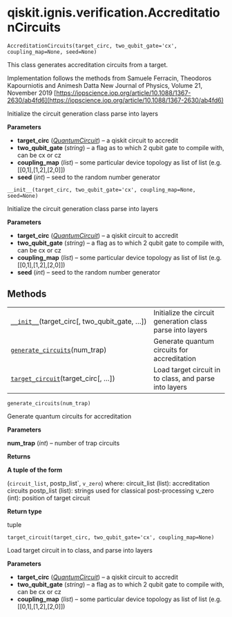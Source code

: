 <span id="qiskit-ignis-verification-accreditationcircuits" />

# qiskit.ignis.verification.AccreditationCircuits

<span id="undefined" />

`AccreditationCircuits(target_circ, two_qubit_gate='cx', coupling_map=None, seed=None)`

This class generates accreditation circuits from a target.

Implementation follows the methods from Samuele Ferracin, Theodoros Kapourniotis and Animesh Datta New Journal of Physics, Volume 21, November 2019 [https://iopscience.iop.org/article/10.1088/1367-2630/ab4fd6](https://iopscience.iop.org/article/10.1088/1367-2630/ab4fd6)

Initialize the circuit generation class parse into layers

**Parameters**

*   **target\_circ** ([*QuantumCircuit*](qiskit.circuit.QuantumCircuit#qiskit.circuit.QuantumCircuit "qiskit.circuit.QuantumCircuit")) – a qiskit circuit to accredit
*   **two\_qubit\_gate** (*string*) – a flag as to which 2 qubit gate to compile with, can be cx or cz
*   **coupling\_map** (*list*) – some particular device topology as list of list (e.g. \[\[0,1],\[1,2],\[2,0]])
*   **seed** (*int*) – seed to the random number generator

<span id="undefined" />

`__init__(target_circ, two_qubit_gate='cx', coupling_map=None, seed=None)`

Initialize the circuit generation class parse into layers

**Parameters**

*   **target\_circ** ([*QuantumCircuit*](qiskit.circuit.QuantumCircuit#qiskit.circuit.QuantumCircuit "qiskit.circuit.QuantumCircuit")) – a qiskit circuit to accredit
*   **two\_qubit\_gate** (*string*) – a flag as to which 2 qubit gate to compile with, can be cx or cz
*   **coupling\_map** (*list*) – some particular device topology as list of list (e.g. \[\[0,1],\[1,2],\[2,0]])
*   **seed** (*int*) – seed to the random number generator

## Methods

|                                                                                                                                                                          |                                                           |
| ------------------------------------------------------------------------------------------------------------------------------------------------------------------------ | --------------------------------------------------------- |
| [`__init__`](#qiskit.ignis.verification.AccreditationCircuits.__init__ "qiskit.ignis.verification.AccreditationCircuits.__init__")(target\_circ\[, two\_qubit\_gate, …]) | Initialize the circuit generation class parse into layers |
| [`generate_circuits`](#qiskit.ignis.verification.AccreditationCircuits.generate_circuits "qiskit.ignis.verification.AccreditationCircuits.generate_circuits")(num\_trap) | Generate quantum circuits for accreditation               |
| [`target_circuit`](#qiskit.ignis.verification.AccreditationCircuits.target_circuit "qiskit.ignis.verification.AccreditationCircuits.target_circuit")(target\_circ\[, …]) | Load target circuit in to class, and parse into layers    |

<span id="undefined" />

`generate_circuits(num_trap)`

Generate quantum circuits for accreditation

**Parameters**

**num\_trap** (*int*) – number of trap circuits

**Returns**

**A tuple of the form**

(`circuit_list`, postp\_list\`, `v_zero`) where: circuit\_list (list): accreditation circuits postp\_list (list): strings used for classical post-processing v\_zero (int): position of target circuit

**Return type**

tuple

<span id="undefined" />

`target_circuit(target_circ, two_qubit_gate='cx', coupling_map=None)`

Load target circuit in to class, and parse into layers

**Parameters**

*   **target\_circ** ([*QuantumCircuit*](qiskit.circuit.QuantumCircuit#qiskit.circuit.QuantumCircuit "qiskit.circuit.QuantumCircuit")) – a qiskit circuit to accredit
*   **two\_qubit\_gate** (*string*) – a flag as to which 2 qubit gate to compile with, can be cx or cz
*   **coupling\_map** (*list*) – some particular device topology as list of list (e.g. \[\[0,1],\[1,2],\[2,0]])
